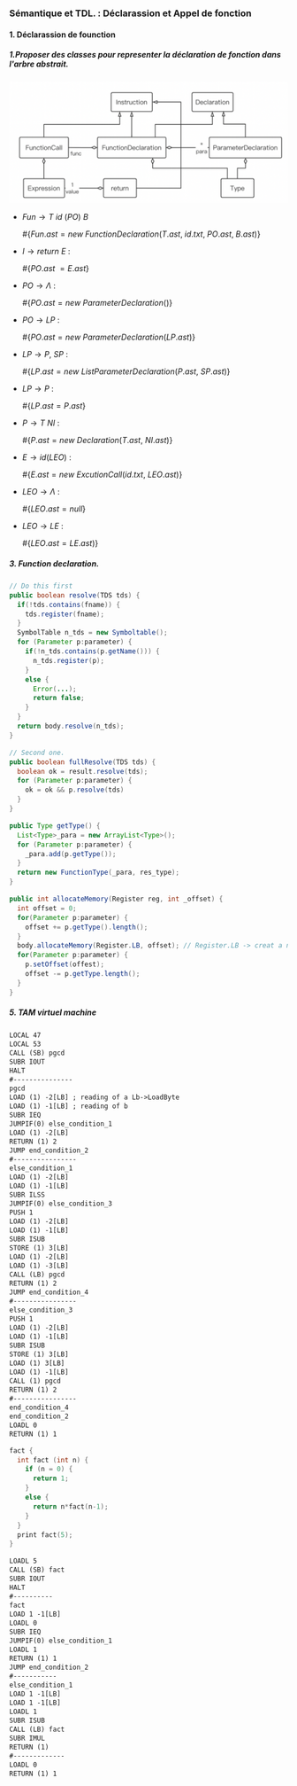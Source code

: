 ### Sémantique et TDL. : Déclarassion et Appel de fonction

#### 1. Déclarassion de founction

##### 1.Proposer des classes pour representer la déclaration de fonction dans l'arbre abstrait.

<img src="../Examens/pic/2022-05-19 14.12.29.png" alt="2022-05-19 14.12.29" style="zoom:50%;" />



- $Fun \to T \ id\ (PO)\ B$

  $\#\{ Fun.ast = new \; FunctionDeclaration(T.ast, \; id.txt, \; PO.ast, \; B.ast)\}$

- $I \to return \ E$ :

  $\# \{ PO.ast\ = E.ast\}$

- $PO \to \Lambda$ :

  $\# \{ PO.ast = new\ ParameterDeclaration ()\}$

- $PO \to LP$ :

  $\# \{ PO.ast = new\ ParameterDeclaration (LP.ast)\}$

- $LP \to P,\ SP$ :

  $\# \{ LP.ast = new \  ListParameterDeclaration (P.ast,\ SP.ast)\}$

- $LP \to P$ :

  $\# \{ LP.ast = P.ast\}$

- $P \to T\ NI$ :

  $\# \{ P.ast = new \  Declaration (T.ast,\ NI.ast)\}$

- $E \to id(LEO)$ :

  $\# \{ E.ast = new \  ExcutionCall (id.txt,\ LEO.ast)\}$

- $LEO \to \Lambda$ :

  $\# \{ LEO.ast = null \}$

- $LEO \to LE$ :

  $\# \{ LEO.ast = LE.ast)\}$



##### 3. Function declaration.

```java
// Do this first
public boolean resolve(TDS tds) {
  if(!tds.contains(fname)) {
    tds.register(fname);
  }
  SymbolTable n_tds = new Symboltable();
  for (Parameter p:parameter) {
    if(!n_tds.contains(p.getName())) {
      n_tds.register(p);
    }
    else {
      Error(...);
      return false;
    }
  }
  return body.resolve(n_tds);
}
```

```java
// Second one.
public boolean fullResolve(TDS tds) {
  boolean ok = result.resolve(tds);
  for (Parameter p:parameter) {
    ok = ok && p.resolve(tds)
  }
}
```

```java
public Type getType() {
  List<Type>_para = new ArrayList<Type>();
  for (Parameter p:parameter) {
    _para.add(p.getType());
  }
  return new FunctionType(_para, res_type);
}
```

```java
public int allocateMemory(Register reg, int _offset) {
  int offset = 0;
  for(Parameter p:parameter) {
    offset += p.getType().length();
  }
  body.allocateMemory(Register.LB, offset); // Register.LB -> creat a new one
  for(Parameter p:parameter) {
    p.setOffset(offest);
    offset -= p.getType.length();
  }
}
```

##### 5. TAM virtuel machine 

```assembly
LOCAL 47
LOCAL 53
CALL (SB) pgcd
SUBR IOUT
HALT
#---------------
pgcd
LOAD (1) -2[LB] ; reading of a Lb->LoadByte
LOAD (1) -1[LB] ; reading of b
SUBR IEQ
JUMPIF(0) else_condition_1
LOAD (1) -2[LB]
RETURN (1) 2
JUMP end_condition_2
#----------------
else_condition_1
LOAD (1) -2[LB]
LOAD (1) -1[LB]
SUBR ILSS
JUMPIF(0) else_condition_3
PUSH 1
LOAD (1) -2[LB]
LOAD (1) -1[LB]
SUBR ISUB
STORE (1) 3[LB]
LOAD (1) -2[LB]
LOAD (1) -3[LB]
CALL (LB) pgcd
RETURN (1) 2
JUMP end_condition_4
#----------------
else_condition_3
PUSH 1
LOAD (1) -2[LB]
LOAD (1) -1[LB]
SUBR ISUB
STORE (1) 3[LB]
LOAD (1) 3[LB]
LOAD (1) -1[LB]
CALL (1) pgcd
RETURN (1) 2
#----------------
end_condition_4
end_condition_2
LOADL 0
RETURN (1) 1
```

```c
fact {
  int fact (int n) {
    if (n = 0) {
      return 1;
    }
    else {
      return n*fact(n-1);
    }
  }
  print fact(5);
}
```

```assembly
LOADL 5
CALL (SB) fact
SUBR IOUT
HALT
#----------
fact
LOAD 1 -1[LB]
LOADL 0
SUBR IEQ
JUMPIF(0) else_condition_1
LOADL 1
RETURN (1) 1
JUMP end_condition_2
#-----------
else_condition_1
LOAD 1 -1[LB]
LOAD 1 -1[LB]
LOADL 1
SUBR ISUB
CALL (LB) fact
SUBR IMUL
RETURN (1)
#-------------
LOADL 0
RETURN (1) 1
```

